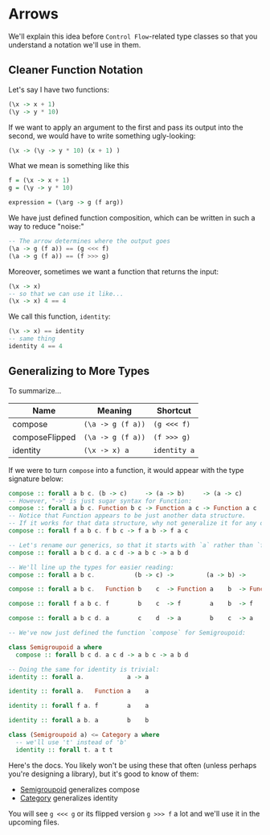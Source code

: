 # Arrows

We'll explain this idea before `Control Flow`-related type classes so that you understand a notation we'll use in them.

## Cleaner Function Notation

Let's say I have two functions:
```purescript
(\x -> x + 1)
(\y -> y * 10)
```

If we want to apply an argument to the first and pass its output into the second, we would have to write something ugly-looking:
```purescript
(\x -> (\y -> y * 10) (x + 1) )
```

What we mean is something like this
```purescript
f = (\x -> x + 1)
g = (\y -> y * 10)

expression = (\arg -> g (f arg))
```

We have just defined function composition, which can be written in such a way to reduce "noise:"
```purescript
-- The arrow determines where the output goes
(\a -> g (f a)) == (g <<< f)
(\a -> g (f a)) == (f >>> g)
```

Moreover, sometimes we want a function that returns the input:
```purescript
(\x -> x)
-- so that we can use it like...
(\x -> x) 4 == 4
```
We call this function, `identity`:
```purescript
(\x -> x) == identity
-- same thing
identity 4 == 4
```

## Generalizing to More Types

To summarize...

| Name | Meaning | Shortcut |
| - | - | - |
| compose | `(\a -> g (f a))` | `(g <<< f)`
| composeFlipped | `(\a -> g (f a))` | `(f >>> g)`
| identity | `(\x -> x) a` | `identity a`

If we were to turn `compose` into a function, it would appear with the type signature below:
```purescript
compose :: forall a b c. (b -> c)     -> (a -> b)     -> (a -> c)
-- However, "->" is just sugar syntax for Function:
compose :: forall a b c. Function b c -> Function a c -> Function a c
-- Notice that Function appears to be just another data structure.
-- If it works for that data structure, why not generalize it for any data structure?
compose :: forall f a b c. f b c -> f a b -> f a c

-- Let's rename our generics, so that it starts with `a` rather than `f`:
compose :: forall a b c d. a c d -> a b c -> a b d

-- We'll line up the types for easier reading:
compose :: forall a b c.           (b -> c) ->         (a -> b) ->         (a -> c)

compose :: forall a b c.   Function b    c  -> Function a    b  -> Function a    c

compose :: forall f a b c. f        b    c  -> f        a    b  -> f        a    c

compose :: forall a b c d. a        c    d  -> a        b    c  -> a        b    d

-- We've now just defined the function `compose` for Semigroupoid:

class Semigroupoid a where
  compose :: forall b c d. a c d -> a b c -> a b d

-- Doing the same for identity is trivial:
identity :: forall a.            a -> a

identity :: forall a.   Function a    a

identity :: forall f a. f        a    a

identity :: forall a b. a        b    b

class (Semigroupoid a) <= Category a where
  -- we'll use 't' instead of 'b'
  identity :: forall t. a t t
```

Here's the docs. You likely won't be using these that often (unless perhaps you're designing a library), but it's good to know of them:
- [Semigroupoid](https://pursuit.purescript.org/packages/purescript-prelude/docs/Control.Semigroupoid#t:Semigroupoid) generalizes compose
- [Category](https://pursuit.purescript.org/packages/purescript-prelude/docs/Control.Category) generalizes identity

You will see `g <<< g` or its flipped version `g >>> f` a lot and we'll use it in the upcoming files.
